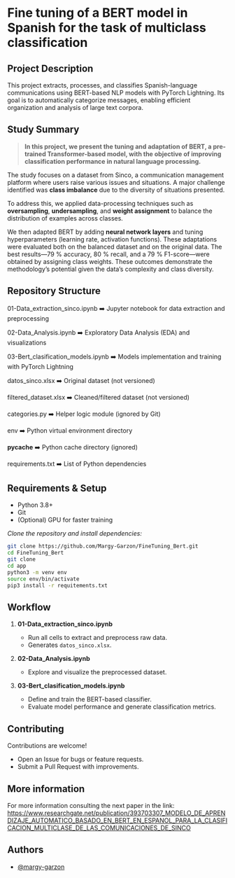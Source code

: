 # Fine tuning of a BERT model in Spanish for the task of multiclass classification  

## Project Description  

This project extracts, processes, and classifies Spanish-language communications using BERT-based NLP models with PyTorch Lightning. Its goal is to automatically categorize messages, enabling efficient organization and analysis of large text corpora.

## Study Summary  

> **In this project, we present the tuning and adaptation of BERT, a pre-trained Transformer-based model, with the objective of improving classification performance in natural language processing.**  

The study focuses on a dataset from Sinco, a communication management platform where users raise various issues and situations. A major challenge identified was __class imbalance__ due to the diversity of situations presented. 

To address this, we applied data-processing techniques such as __oversampling__, __undersampling__, and __weight assignment__ to balance the distribution of examples across classes.  

We then adapted BERT by adding __neural network layers__ and tuning hyperparameters (learning rate, activation functions). These adaptations were evaluated both on the balanced dataset and on the original data. The best results—79 % accuracy, 80 % recall, and a 79 % F1-score—were obtained by assigning class weights. These outcomes demonstrate the methodology’s potential given the data’s complexity and class diversity.

## Repository Structure  

01-Data_extraction_sinco.ipynb  :arrow_right: Jupyter notebook for data extraction and preprocessing  

02-Data_Analysis.ipynb :arrow_right:
 Exploratory Data Analysis (EDA) and visualizations  

03-Bert_clasification_models.ipynb :arrow_right: Models implementation and training with PyTorch Lightning  

datos_sinco.xlsx :arrow_right:
Original dataset (not versioned)  

filtered_dataset.xlsx :arrow_right: Cleaned/filtered dataset (not versioned)

categories.py :arrow_right: Helper logic module (ignored by Git)

env :arrow_right: Python virtual environment directory  

__pycache__ :arrow_right: Python cache directory (ignored)  

requirements.txt :arrow_right:
 List of Python dependencies  

## Requirements & Setup  

- Python 3.8+  
- Git  
- (Optional) GPU for faster training  

*Clone the repository and install dependencies:*

```sh
git clone https://github.com/Margy-Garzon/FineTuning_Bert.git 
cd FineTuning_Bert
git clone
cd app
python3 -m venv env
source env/bin/activate
pip3 install -r requitements.txt
```

## Workflow  

1. __01-Data_extraction_sinco.ipynb__

    - Run all cells to extract and preprocess raw data.  
    - Generates `datos_sinco.xlsx`.  

2. __02-Data_Analysis.ipynb__

    - Explore and visualize the preprocessed dataset.  

3. __03-Bert_clasification_models.ipynb__

    - Define and train the BERT-based classifier.  
    - Evaluate model performance and generate classification metrics.

## Contributing  

Contributions are welcome!  

- Open an Issue for bugs or feature requests.  
- Submit a Pull Request with improvements.

## More information

For more information consulting the next paper in the link:  <https://www.researchgate.net/publication/393703307_MODELO_DE_APRENDIZAJE_AUTOMATICO_BASADO_EN_BERT_EN_ESPANOL_PARA_LA_CLASIFICACION_MULTICLASE_DE_LAS_COMUNICACIONES_DE_SINCO>

## Authors

- [@margy-garzon](https://www.linkedin.com/in/margy-garzon/)